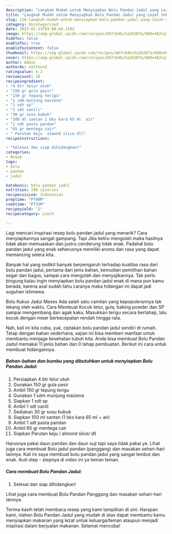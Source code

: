 ```yaml
---
description: "Langkah Mudah untuk Menyiapkan Bolu Pandan Jadul yang Lezat Sekali"
title: "Langkah Mudah untuk Menyiapkan Bolu Pandan Jadul yang Lezat Sekali"
slug: 128-langkah-mudah-untuk-menyiapkan-bolu-pandan-jadul-yang-lezat-sekali
category: Uncategorized
date: 2023-01-23T03:08:44.159Z
image: https://img-global.cpcdn.com/recipes/b67c64bc5a26287a/680x482cq70/bolu-pandan-jadul-foto-resep-utama.jpg
hideToc: false
enableToc: true
enableTocContent: false
thumbnail: https://img-global.cpcdn.com/recipes/b67c64bc5a26287a/680x482cq70/bolu-pandan-jadul-foto-resep-utama.jpg
cover: https://img-global.cpcdn.com/recipes/b67c64bc5a26287a/680x482cq70/bolu-pandan-jadul-foto-resep-utama.jpg
author: Admin
authorAv: notfound
ratingvalue: 4.2
reviewcount: 18
recipeingredient:
- "4 btr telur utuh"
- "150 gr gula pasir"
- "150 gr tepung terigu"
- "1 sdm munjung maizena"
- "1 sdt sp"
- "1 sdt vanili"
- "30 gr susu bubuk"
- "100 ml santan 1 bks kara 65 ml  air"
- "1 sdt pasta pandan"
- "65 gr mentega cair"
- " Parutan keju  almond slice dll"
recipeinstructions:

- "Selesai dan siap dihidangkan!"
categories:
- Resep
tags:
- bolu
- pandan
- jadul

katakunci: bolu pandan jadul 
nutrition: 290 calories
recipecuisine: Indonesian
preptime: "PT40M"
cooktime: "PT33M"
recipeyield: "2"
recipecategory: Lunch

---
```



Lagi mencari inspirasi resep bolu pandan jadul yang menarik? Cara menyiapkannya sangat gampang. Tapi Jika keliru mengolah maka hasilnya tidak akan memuaskan dan justru cenderung tidak enak. Padahal bolu pandan jadul yang enak seharusnya memiliki aroma dan rasa yang dapat memancing selera kita.


Banyak hal yang sedikit banyak berpengaruh terhadap kualitas rasa dari bolu pandan jadul, pertama dari jenis bahan, kemudian pemilihan bahan segar dan bagus, sampai cara mengolah dan menyajikannya. Tak perlu bingung kalau ingin menyiapkan bolu pandan jadul enak di mana pun kamu berada, karena asal sudah tahu caranya maka hidangan ini dapat jadi suguhan istimewa.

Bolu Kukus Jadul Meses Ada salah satu camilan yang kepopulerannya tak lekang oleh waktu. Cara Membuat Kocok telur, gula, baking powder dan SP sampai mengembang dan agak kaku. Masukkan terigu secara bertahap, lalu kocok dengan mixer berkecepatan rendah hingga rata.


Nah, kali ini kita coba, yuk, ciptakan bolu pandan jadul sendiri di rumah. Tetap dengan bahan sederhana, sajian ini bisa memberi manfaat untuk membantu menjaga kesehatan tubuh kita. Anda bisa membuat Bolu Pandan Jadul memakai 11 jenis bahan dan 0 tahap pembuatan. Berikut ini cara untuk membuat hidangannya.

<!--inarticleads1-->

##### Bahan-bahan dan bumbu yang dibutuhkan untuk menyiapkan Bolu Pandan Jadul:

1. Persiapkan 4 btr telur utuh
1. Gunakan 150 gr gula pasir
1. Ambil 150 gr tepung terigu
1. Gunakan 1 sdm munjung maizena
1. Siapkan 1 sdt sp
1. Ambil 1 sdt vanili
1. Sediakan 30 gr susu bubuk
1. Siapkan 100 ml santan (1 bks kara 65 ml + air)
1. Ambil 1 sdt pasta pandan
1. Ambil 65 gr mentega cair
1. Siapkan  Parutan keju / almond slice/ dll


Harusnya pakai daun pandan dan daun suji tapi saya tidak pakai ya. Lihat juga cara membuat Bolu jadul pandan (panggang) dan masakan sehari-hari lainnya. Kali ini saya membuat bolu pandan jadul yang sangat lembut dan enak. Ikuti step - stepnya di video ini ya teman teman. 

<!--inarticleads2-->

##### Cara membuat Bolu Pandan Jadul:


1. Selesai dan siap dihidangkan!

Lihat juga cara membuat Bolu Pandan Panggang dan masakan sehari-hari lainnya. 

Terima kasih telah membaca resep yang kami tampilkan di sini. Harapan kami, olahan Bolu Pandan Jadul yang mudah di atas dapat membantu kamu menyiapkan makanan yang lezat untuk keluarga/teman ataupun menjadi inspirasi dalam berjualan makanan. Selamat mencoba!
